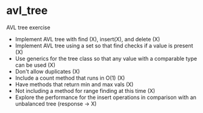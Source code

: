 # avl_tree
AVL tree exercise

- Implement AVL tree with find (X), insert(X), and delete (X)
- Implement AVL tree using a set so that find checks if a value is present (X)
- Use generics for the tree class so that any value with a comparable type can be used (X)
- Don't allow duplicates (X)
- Include a count method that runs in O(1) (X)
- Have methods that return min and max vals (X)
- Not including a method for range finding at this time (X)
- Explore the performance for the insert operations in comparison with an unbalanced tree (response -> X)